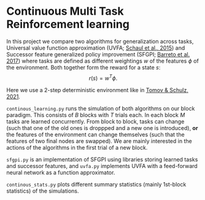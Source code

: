 Continuous Multi Task Reinforcement learning
============================================

In this project we compare two algorithms for generalization across tasks,
Universal value function approximation (UVFA; [Schaul et al., 2015](https://www.semanticscholar.org/paper/Universal-Value-Function-Approximators-Schaul-Horgan/5dc2a215bd7cd5bdd3a0baa8c967575632696fac)) and
Successor feature generalized policy improvement (SFGPI; [Barreto et al. 2017](https://www.semanticscholar.org/paper/Successor-Features-for-Transfer-in-Reinforcement-Barreto-Dabney/d8686b657b61a37da351af2952aabd8b281de408))
where tasks are defined as different weightings $w$ of the features $\phi$
of the environment.
Both together form the reward for a state $s$: $$r(s) = w^T \phi.$$

Here we use a 2-step deterministic environment like in [Tomov & Schulz, 2021](https://www.semanticscholar.org/paper/Multi-Task-Reinforcement-Learning-in-Humans-Tomov-Schulz/50ee7d0767f79e35fb6d06f5d97f3440b6afcaf9).

`continous_learning.py` runs the simulation of both algorithms on our block paradigm.
This consists of $B$ blocks with $T$ trials each.
In each block $M$ tasks are learned concurrently.
From block to block, tasks can change (such that one of the old ones is droppped and a new one is introduced),
__or__ the features of the environment can change themselves (such that the features of two final nodes are swapped).
We are mainly interested in the actions of the algorithms in the first trial of a new block.

`sfgpi.py` is an implementation of SFGPI using libraries storing learned tasks and successor features,
and `uvfa.py` implements UVFA with a feed-forward neural network as a function approximator.

`continous_stats.py` plots different summary statistics (mainly 1st-block statistics) of the simulations.
